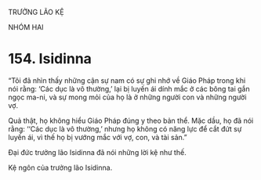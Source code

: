TRƯỞNG LÃO KỆ

NHÓM HAI

# 154. Isidinna

“Tôi đã nhìn thấy những cận sự nam có sự ghi nhớ về Giáo Pháp trong khi nói rằng: ‘Các dục là vô thường,’ lại bị luyến ái dính mắc ở các bông tai gắn ngọc ma-ni, và sự mong mỏi của họ là ở những người con và những người vợ.

Quả thật, họ không hiểu Giáo Pháp đúng y theo bản thể. Mặc dầu, họ đã nói rằng: ‘‘Các dục là vô thường,’ nhưng họ không có năng lực để cắt đứt sự luyến ái, vì thế họ bị vướng mắc với vợ, con, và tài sản.”

Đại đức trưởng lão Isidinna đã nói những lời kệ như thế.

Kệ ngôn của trưởng lão Isidinna.
